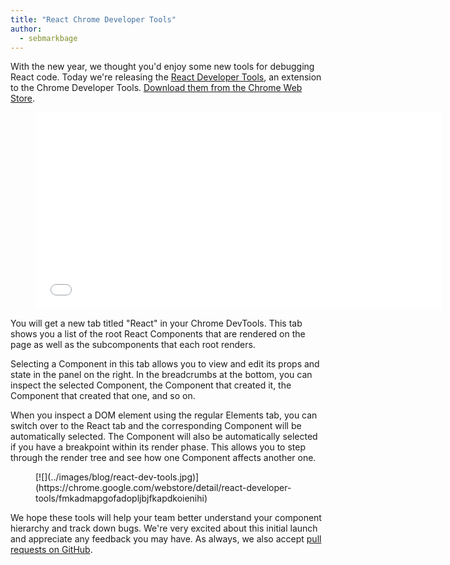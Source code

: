 ```yaml
---
title: "React Chrome Developer Tools"
author:
  - sebmarkbage
---
```


With the new year, we thought you'd enjoy some new tools for debugging React code. Today we're releasing the [React Developer Tools](https://chrome.google.com/webstore/detail/react-developer-tools/fmkadmapgofadopljbjfkapdkoienihi), an extension to the Chrome Developer Tools. [Download them from the Chrome Web Store](https://chrome.google.com/webstore/detail/react-developer-tools/fmkadmapgofadopljbjfkapdkoienihi).

<figure><iframe width="650" height="315" src="//www.youtube-nocookie.com/embed/Cey7BS6dE0M" frameborder="0" allowfullscreen></iframe></figure>

You will get a new tab titled "React" in your Chrome DevTools. This tab shows you a list of the root React Components that are rendered on the page as well as the subcomponents that each root renders.

Selecting a Component in this tab allows you to view and edit its props and state in the panel on the right. In the breadcrumbs at the bottom, you can inspect the selected Component, the Component that created it, the Component that created that one, and so on.

When you inspect a DOM element using the regular Elements tab, you can switch over to the React tab and the corresponding Component will be automatically selected. The Component will also be automatically selected if you have a breakpoint within its render phase. This allows you to step through the render tree and see how one Component affects another one.
<figure>[![](../images/blog/react-dev-tools.jpg)](https://chrome.google.com/webstore/detail/react-developer-tools/fmkadmapgofadopljbjfkapdkoienihi)</figure>

We hope these tools will help your team better understand your component hierarchy and track down bugs. We're very excited about this initial launch and appreciate any feedback you may have. As always, we also accept [pull requests on GitHub](https://github.com/facebook/react-devtools).

